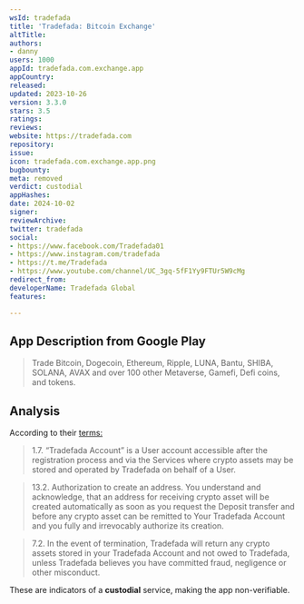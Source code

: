 ```yaml
---
wsId: tradefada
title: 'Tradefada: Bitcoin Exchange'
altTitle: 
authors:
- danny
users: 1000
appId: tradefada.com.exchange.app
appCountry: 
released: 
updated: 2023-10-26
version: 3.3.0
stars: 3.5
ratings: 
reviews: 
website: https://tradefada.com
repository: 
issue: 
icon: tradefada.com.exchange.app.png
bugbounty: 
meta: removed
verdict: custodial
appHashes: 
date: 2024-10-02
signer: 
reviewArchive: 
twitter: tradefada
social:
- https://www.facebook.com/Tradefada01
- https://www.instagram.com/tradefada
- https://t.me/Tradefada
- https://www.youtube.com/channel/UC_3gq-5fF1Yy9FTUr5W9cMg
redirect_from: 
developerName: Tradefada Global
features: 

---
```


## App Description from Google Play

> Trade Bitcoin, Dogecoin, Ethereum, Ripple, LUNA, Bantu, SHIBA, SOLANA, AVAX and over 100 other Metaverse, Gamefi, Defi coins, and tokens.

## Analysis

According to their [terms:](https://exchange.tradefada.com/terms-of-use)

> 1.7. “Tradefada Account” is a User account accessible after the registration process and via the Services where crypto assets may be stored and operated by Tradefada on behalf of a User.

> 13.2. Authorization to create an address. You understand and acknowledge, that an address for receiving crypto asset will be created automatically as soon as you request the Deposit transfer and before any crypto asset can be remitted to Your Tradefada Account and you fully and irrevocably authorize its creation.

> 7.2. In the event of termination, Tradefada will return any crypto assets stored in your Tradefada Account and not owed to Tradefada, unless Tradefada believes you have committed fraud, negligence or other misconduct.

These are indicators of a **custodial** service, making the app non-verifiable.
